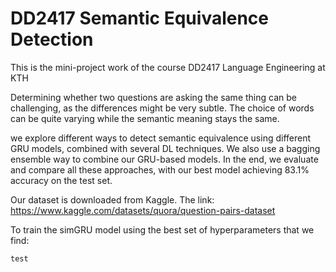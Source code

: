 # DD2417 Semantic Equivalence Detection

This is the mini-project work of the course DD2417 Language Engineering at KTH

Determining whether two questions are asking the same thing can be challenging, as the differences might be very subtle. The choice of words can be quite varying while the semantic meaning stays the same.

we explore different ways to detect semantic equivalence using different GRU models, combined with several DL techniques. We also use a bagging ensemble way to combine our GRU-based models. In the end, we evaluate and compare all these approaches, with our best model achieving 83.1% accuracy on the test set. 

Our dataset is downloaded from Kaggle. The link: https://www.kaggle.com/datasets/quora/question-pairs-dataset

To train the simGRU model using the best set of hyperparameters that we find:
```
test
```
